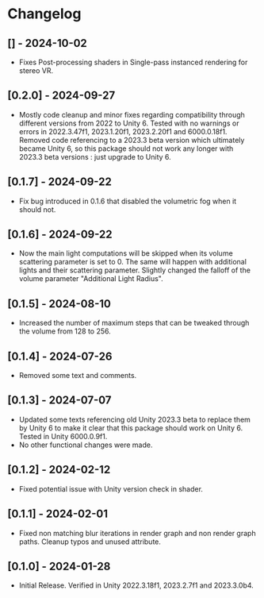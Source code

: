 # Changelog

## [<to-be-released>] - 2024-10-02

- Fixes Post-processing shaders in Single-pass instanced rendering for stereo VR.

## [0.2.0] - 2024-09-27

- Mostly code cleanup and minor fixes regarding compatibility through different versions from 2022 to Unity 6. Tested with no warnings or errors in 2022.3.47f1, 2023.1.20f1, 2023.2.20f1 and 6000.0.18f1. Removed code referencing to a 2023.3 beta version which ultimately became Unity 6, so this package should not work any longer with 2023.3 beta versions : just upgrade to Unity 6.

## [0.1.7] - 2024-09-22

- Fix bug introduced in 0.1.6 that disabled the volumetric fog when it should not.

## [0.1.6] - 2024-09-22

- Now the main light computations will be skipped when its volume scattering parameter is set to 0. The same will happen with additional lights and their scattering parameter. Slightly changed the falloff of the volume parameter "Additional Light Radius".

## [0.1.5] - 2024-08-10

- Increased the number of maximum steps that can be tweaked through the volume from 128 to 256.

## [0.1.4] - 2024-07-26

- Removed some text and comments.

## [0.1.3] - 2024-07-07

- Updated some texts referencing old Unity 2023.3 beta to replace them by Unity 6 to make it clear that this package should work on Unity 6. Tested in Unity 6000.0.9f1.
- No other functional changes were made.

## [0.1.2] - 2024-02-12

- Fixed potential issue with Unity version check in shader.

## [0.1.1] - 2024-02-01

- Fixed non matching blur iterations in render graph and non render graph paths. Cleanup typos and unused attribute.

## [0.1.0] - 2024-01-28

- Initial Release. Verified in Unity 2022.3.18f1, 2023.2.7f1 and 2023.3.0b4.
